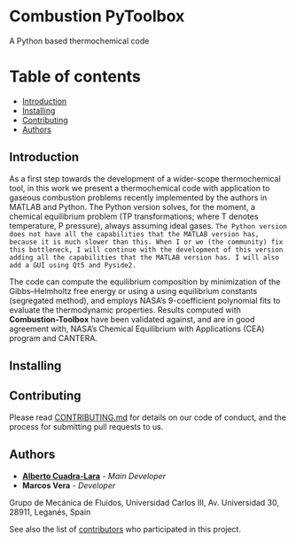 # Combustion PyToolbox
A Python based thermochemical code

Table of contents
=================

<!--ts-->
   * [Introduction](#Introduction)
   * [Installing](#Installing)
   * [Contributing](#Contributing)
   * [Authors](#Authors)
   
<!--te-->

## Introduction
As a first step towards the development of a wider-scope thermochemical tool, in this work we present a thermochemical code with application to gaseous combustion problems recently implemented by the authors in MATLAB and Python. The Python version solves, for the moment, a chemical equilibrium problem (TP transformations; where T denotes temperature, P pressure), always assuming ideal gases. `The Python version does not have all the capabilities that the MATLAB version has, because it is much slower than this. When I or we (the community) fix this bottleneck, I will continue with the development of this version adding all the capabilities that the MATLAB version has. I will also add a GUI using Qt5 and Pyside2.`

The code can compute the equilibrium composition by minimization of the Gibbs–Helmholtz free energy or using a using equilibrium constants (segregated method), and employs NASA’s 9-coefficient polynomial fits to evaluate the thermodynamic properties. Results computed with **Combustion-Toolbox** have been validated against, and are in good agreement with, NASA’s Chemical Equilibrium with Applications (CEA) program and CANTERA.

## Installing

## Contributing

Please read [CONTRIBUTING.md](https://gist.github.com/PurpleBooth/b24679402957c63ec426) for details on our code of conduct, and the process for submitting pull requests to us.

## Authors

* **[Alberto Cuadra-Lara](https://github.com/AlbertoCuadra)** - *Main Developer*
* **Marcos Vera** - *Developer*  

Grupo de Mecánica de Fluidos, Universidad Carlos III, Av. Universidad 30, 28911, Leganés, Spain

See also the list of [contributors](https://github.com/AlbertoCuadra/combustion_toolbox/blob/master/CONTRIBUTORS.md) who participated in this project.
